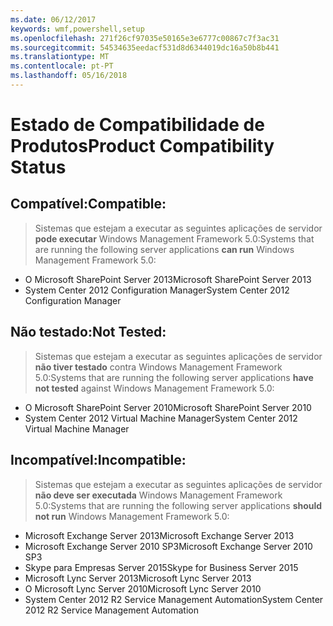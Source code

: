 ```yaml
---
ms.date: 06/12/2017
keywords: wmf,powershell,setup
ms.openlocfilehash: 271f26cf97035e50165e3e6777c00867c7f3ac31
ms.sourcegitcommit: 54534635eedacf531d8d6344019dc16a50b8b441
ms.translationtype: MT
ms.contentlocale: pt-PT
ms.lasthandoff: 05/16/2018
---
```

# <a name="product-compatibility-status"></a><span data-ttu-id="82e3d-102">Estado de Compatibilidade de Produtos</span><span class="sxs-lookup"><span data-stu-id="82e3d-102">Product Compatibility Status</span></span>

## <a name="compatible"></a><span data-ttu-id="82e3d-103">Compatível:</span><span class="sxs-lookup"><span data-stu-id="82e3d-103">Compatible:</span></span>
> <span data-ttu-id="82e3d-104">Sistemas que estejam a executar as seguintes aplicações de servidor **pode executar** Windows Management Framework 5.0:</span><span class="sxs-lookup"><span data-stu-id="82e3d-104">Systems that are running the following server applications **can run** Windows Management Framework 5.0:</span></span>

- <span data-ttu-id="82e3d-105">O Microsoft SharePoint Server 2013</span><span class="sxs-lookup"><span data-stu-id="82e3d-105">Microsoft SharePoint Server 2013</span></span>
- <span data-ttu-id="82e3d-106">System Center 2012 Configuration Manager</span><span class="sxs-lookup"><span data-stu-id="82e3d-106">System Center 2012 Configuration Manager</span></span>

## <a name="not-tested"></a><span data-ttu-id="82e3d-107">Não testado:</span><span class="sxs-lookup"><span data-stu-id="82e3d-107">Not Tested:</span></span>
> <span data-ttu-id="82e3d-108">Sistemas que estejam a executar as seguintes aplicações de servidor **não tiver testado** contra Windows Management Framework 5.0:</span><span class="sxs-lookup"><span data-stu-id="82e3d-108">Systems that are running the following server applications **have not tested** against Windows Management Framework 5.0:</span></span>

- <span data-ttu-id="82e3d-109">O Microsoft SharePoint Server 2010</span><span class="sxs-lookup"><span data-stu-id="82e3d-109">Microsoft SharePoint Server 2010</span></span>
- <span data-ttu-id="82e3d-110">System Center 2012 Virtual Machine Manager</span><span class="sxs-lookup"><span data-stu-id="82e3d-110">System Center 2012 Virtual Machine Manager</span></span>

## <a name="incompatible"></a><span data-ttu-id="82e3d-111">Incompatível:</span><span class="sxs-lookup"><span data-stu-id="82e3d-111">Incompatible:</span></span>
> <span data-ttu-id="82e3d-112">Sistemas que estejam a executar as seguintes aplicações de servidor **não deve ser executada** Windows Management Framework 5.0:</span><span class="sxs-lookup"><span data-stu-id="82e3d-112">Systems that are running the following server applications **should not run** Windows Management Framework 5.0:</span></span>

- <span data-ttu-id="82e3d-113">Microsoft Exchange Server 2013</span><span class="sxs-lookup"><span data-stu-id="82e3d-113">Microsoft Exchange Server 2013</span></span>
- <span data-ttu-id="82e3d-114">Microsoft Exchange Server 2010 SP3</span><span class="sxs-lookup"><span data-stu-id="82e3d-114">Microsoft Exchange Server 2010 SP3</span></span>
- <span data-ttu-id="82e3d-115">Skype para Empresas Server 2015</span><span class="sxs-lookup"><span data-stu-id="82e3d-115">Skype for Business Server 2015</span></span>
- <span data-ttu-id="82e3d-116">Microsoft Lync Server 2013</span><span class="sxs-lookup"><span data-stu-id="82e3d-116">Microsoft Lync Server 2013</span></span>
- <span data-ttu-id="82e3d-117">O Microsoft Lync Server 2010</span><span class="sxs-lookup"><span data-stu-id="82e3d-117">Microsoft Lync Server 2010</span></span>
- <span data-ttu-id="82e3d-118">System Center 2012 R2 Service Management Automation</span><span class="sxs-lookup"><span data-stu-id="82e3d-118">System Center 2012 R2 Service Management Automation</span></span>
